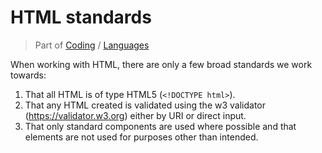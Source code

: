 # HTML standards
> Part of [Coding](/Coding/Index.md) / [Languages](/Coding/Languages/Index.md)

When working with HTML, there are only a few broad standards we work towards:

 1. That all HTML is of type HTML5 (`<!DOCTYPE html>`).
 2. That any HTML created is validated using the w3 validator (https://validator.w3.org) either by URI or direct input.
 3. That only standard components are used where possible and that elements are not used for purposes other than intended.
